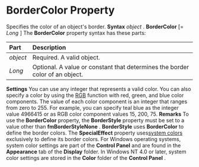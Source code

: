 
# BorderColor Property



Specifies the color of an object's border.
 **Syntax**
 _object_ . **BorderColor** [= _Long_ ]
The  **BorderColor** property syntax has these parts:


|**Part**|**Description**|
|:-----|:-----|
| _object_|Required. A valid object.|
| _Long_|Optional. A value or constant that determines the border color of an object.|
 **Settings**
You can use any integer that represents a valid color. You can also specify a color by using the [RGB](7ce2c60f-29fb-96e2-2516-73c99a6e7cff.md) function with red, green, and blue color components. The value of each color component is an integer that ranges from zero to 255. For example, you can specify teal blue as the integer value 4966415 or as RGB color component values 15, 200, 75.
 **Remarks**
To use the  **BorderColor** property, the **BorderStyle** property must be set to a value other than **fmBorderStyleNone** .
 **BorderStyle** uses **BorderColor** to define the border colors. The **SpecialEffect** property uses[system colors](7ce2c60f-29fb-96e2-2516-73c99a6e7cff.md) exclusively to define its border colors. For Windows operating systems, system color settings are part of the **Control Panel** and are found in the **Appearance** tab of the **Display** folder. In Windows NT 4.0 or later, system color settings are stored in the **Color** folder of the **Control Panel** .
